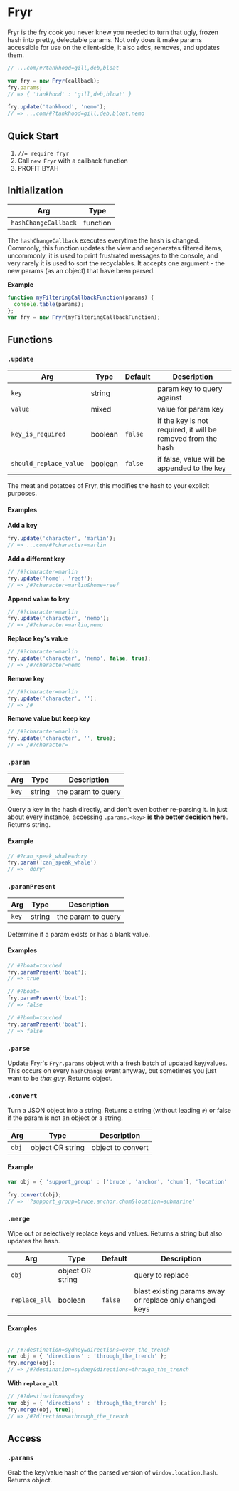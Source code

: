 # Fryr

Fryr is the fry cook you never knew you needed to turn that ugly, frozen hash into pretty, delectable params. Not only does it make params accessible for use on the client-side, it also adds, removes, and updates them.

```javascript
// ...com/#?tankhood=gill,deb,bloat

var fry = new Fryr(callback);
fry.params;
// => { 'tankhood' : 'gill,deb,bloat' }

fry.update('tankhood', 'nemo');
// => ...com/#?tankhood=gill,deb,bloat,nemo
```

## Quick Start

1. `//= require fryr`
1. Call `new Fryr` with a callback function
1. PROFIT BYAH

## Initialization

| Arg | Type |
|---|---|
| `hashChangeCallback` | function |

The `hashChangeCallback` executes everytime the hash is changed. Commonly, this function updates the view and regenerates filtered items, uncommonly, it is used to print frustrated messages to the console, and very rarely it is used to sort the recyclables. It accepts one argument - the new params (as an object) that have been parsed.

**Example**

```javascript
function myFilteringCallbackFunction(params) {
  console.table(params);
};
var fry = new Fryr(myFilteringCallbackFunction);
```

## Functions


### `.update`

| Arg | Type | Default | Description |
|---|---|---|---|
| `key` | string |  | param key to query against |
| `value` | mixed |  | value for param key |
| `key_is_required` | boolean | `false` | if the key is not required, it will be removed from the hash |
| `should_replace_value` | boolean | `false` | if false, value will be appended to the key |

The meat and potatoes of Fryr, this modifies the hash to your explicit purposes.

#### Examples

**Add a key**

```javascript
fry.update('character', 'marlin');
// => ...com/#?character=marlin
```

**Add a different key**

```javascript
// /#?character=marlin
fry.update('home', 'reef');
// => /#?character=marlin&home=reef
```

**Append value to key**

```javascript
// /#?character=marlin
fry.update('character', 'nemo');
// => /#?character=marlin,nemo
```

**Replace key's value**

```javascript
// /#?character=marlin
fry.update('character', 'nemo', false, true);
// => /#?character=nemo
```

**Remove key**

```javascript
// /#?character=marlin
fry.update('character', '');
// => /#
```

**Remove value but keep key**

```javascript
// /#?character=marlin
fry.update('character', '', true);
// => /#?character=
```

### `.param`

| Arg | Type | Description |
|---|---|---|
| `key` | string | the param to query |

Query a key in the hash directly, and don't even bother re-parsing it. In just about every instance, accessing `.params.<key>` **is the better decision here**. Returns string.

#### Example

```javascript
// #?can_speak_whale=dory
fry.param('can_speak_whale')
// => 'dory'
```

### `.paramPresent`

| Arg | Type | Description |
|---|---|---|
| `key` | string | the param to query |

Determine if a param exists or has a blank value.

#### Examples

```javascript
// #?boat=touched
fry.paramPresent('boat');
// => true

// #?boat=
fry.paramPresent('boat');
// => false

// #?bomb=touched
fry.paramPresent('boat');
// => false
```

### `.parse`

Update Fryr's `Fryr.params` object with a fresh batch of updated key/values. This occurs on every `hashChange` event anyway, but sometimes you just want to be *that guy*. Returns object.

### `.convert`

Turn a JSON object into a string. Returns a string (without leading `#`) or false if the param is not an object or a string.

| Arg | Type | Description |
|---|---|---|
| `obj` | object OR string | object to convert |

#### Example

```javascript
var obj = { 'support_group' : ['bruce', 'anchor', 'chum'], 'location' : 'submarine' };

fry.convert(obj);
// => '?support_group=bruce,anchor,chum&location=submarine'
```

### `.merge`

Wipe out or selectively replace keys and values. Returns a string but also updates the hash.


| Arg | Type | Default | Description |
|---|---|---|---|
| `obj` | object OR string |  | query to replace |
| `replace_all` | boolean | `false` | blast existing params away or replace only changed keys

#### Examples

```javascript

// /#?destination=sydney&directions=over_the_trench
var obj = { 'directions' : 'through_the_trench' };
fry.merge(obj);
// => /#?destination=sydney&directions=through_the_trench
```

**With `replace_all`**

```javascript
// /#?destination=sydney
var obj = { 'directions' : 'through_the_trench' };
fry.merge(obj, true);
// => /#?directions=through_the_trench
```

## Access

### `.params`

Grab the key/value hash of the parsed version of `window.location.hash`. Returns object.
